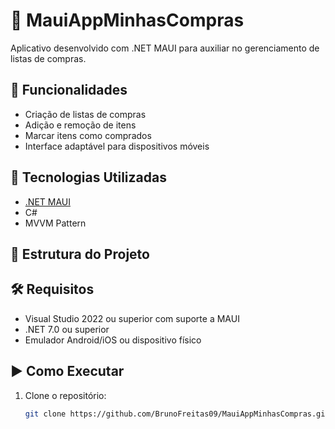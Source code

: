 # 🛒 MauiAppMinhasCompras

Aplicativo desenvolvido com .NET MAUI para auxiliar no gerenciamento de listas de compras.

## 📱 Funcionalidades

- Criação de listas de compras
- Adição e remoção de itens
- Marcar itens como comprados
- Interface adaptável para dispositivos móveis

## 🚀 Tecnologias Utilizadas

- [.NET MAUI](https://learn.microsoft.com/dotnet/maui/)
- C#
- MVVM Pattern

## 📂 Estrutura do Projeto

## 🛠️ Requisitos

- Visual Studio 2022 ou superior com suporte a MAUI
- .NET 7.0 ou superior
- Emulador Android/iOS ou dispositivo físico

## ▶️ Como Executar

1. Clone o repositório:
   ```bash
   git clone https://github.com/BrunoFreitas09/MauiAppMinhasCompras.git

   

